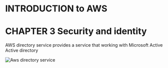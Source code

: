 # INTRODUCTION to AWS

# CHAPTER 3 Security and identity

AWS directory service provides a service that working with Microsoft Active Active directory

![Aws directory service](03-AWS-directory-service.JPG)